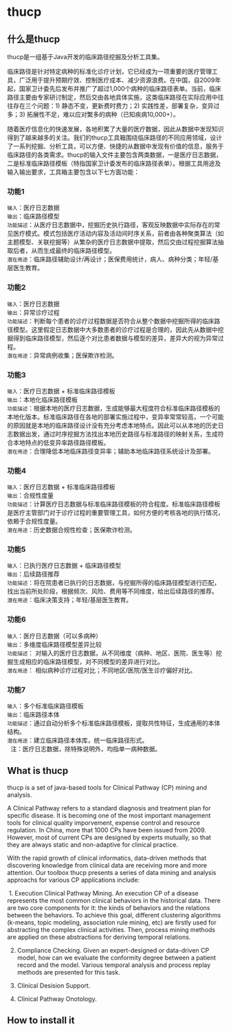 # thucp

## 什么是thucp

thucp是一组基于Java开发的临床路径挖掘及分析工具集。

临床路径是针对特定病种的标准化诊疗计划，它已经成为一项重要的医疗管理工具，广泛用于提升预期疗效、控制医疗成本、减少资源浪费。在中国，自2009年起，国家卫计委先后发布并推广了超过1,000个病种的临床路径表单。当前，临床路径主要由专家研讨制定，然后交由各地具体实施，这类临床路径在实际应用中往往存在三个问题：1) 静态不变，更新费时费力；2) 实践性差，部署复杂，变异过多；3) 拓展性不足，难以应对繁多的病种（已知疾病10,000+）。

随着医疗信息化的快速发展，各地积累了大量的医疗数据，因此从数据中发现知识得到了越来越多的关注。我们的thucp工具箱围绕临床路径的不同应用领域，设计了一系列挖掘、分析工具，可以方便、快捷的从数据中发现有价值的信息，服务于临床路径的各类需求。thucp的输入文件主要包含两类数据，一是医疗日志数据，二是标准临床路径模板（特指国家卫计委发布的临床路径表单）。根据工具用途及输入输出要求，工具箱主要包含以下七方面功能：

### 功能1

`输入`：医疗日志数据<br>
`输出`：临床路径模型<br>
`功能描述`：从医疗日志数据中，挖掘历史执行路径，客观反映数据中实际存在的常见医疗模式。模式包括医疗活动内容及活动间时序关系，前者由各种聚类算法（如主题模型、关联挖掘等）从繁杂的医疗日志数据中提取，然后交由过程挖掘算法抽取后者，从而生成最终的临床路径模型。<br>
`潜在用途`：临床路径辅助设计/再设计；医保费用统计，病人、病种分类；年轻/基层医生教育。<br>

### 功能2

`输入`：医疗日志数据<br>
`输出`：异常诊疗过程<br>
`功能描述`：判断每个患者的诊疗过程数据是否符合从整个数据中挖掘所得的临床路径模型。这里假定日志数据中大多数患者的诊疗过程是合理的，因此先从数据中挖掘得到临床路径模型，然后逐个对比患者数据与模型的差异，差异大的视为异常过程。<br>
`潜在用途`：异常病例收集；医保欺诈检测。<br>

### 功能3

`输入`：医疗日志数据 + 标准临床路径模板<br>
`输出`：本地化临床路径模板<br>
`功能描述`：根据本地的医疗日志数据，生成能够最大程度符合标准临床路径模板的本地化版本。标准临床路径在各地的部署实施过程中，变异率常常较高，一个可能的原因就是本地的临床路径设计没有充分考虑本地特点。因此可以从本地的历史日志数据出发，通过时序挖掘方法找出本地历史路径与标准路径的映射关系，生成符合本地特点的低变异率路径路径模板。<br>
`潜在用途`：合理降低本地临床路径变异率；辅助本地临床路径系统设计及部署。<br>

### 功能4

`输入`：医疗日志数据 + 标准临床路径模板<br>
`输出`：合规性度量<br>
`功能描述`：计算医疗日志数据与标准临床路径模板的符合程度。标准临床路径模板是医疗主管部门对于诊疗过程的重要管理工具，如何方便的考核各地的执行情况，依赖于合规性度量。<br>
`潜在用途`：历史数据合规性检查；医保欺诈检测。<br>

### 功能5

`输入`：已执行医疗日志数据 + 临床路径模型<br>
`输出`：后续路径推荐<br>
`功能描述`：将在院患者已执行的日志数据，与挖掘所得的临床路径模型进行匹配，找出当前所处阶段，根据频次、风险、费用等不同维度，给出后续路径的推荐。<br>
`潜在用途`：临床决策支持；年轻/基层医生教育。<br>

### 功能6

`输入`：医疗日志数据（可以多病种）<br>
`输出`：多维度临床路径模型差异比较<br>
`功能描述`： 对输入的医疗日志数据，从不同维度（病种、地区、医院、医生等）挖掘生成相应的临床路径模型，对不同模型的差异进行对比。<br>
`潜在用途`： 相似病种诊疗过程对比；不同地区/医院/医生诊疗偏好对比。<br>

### 功能7

`输入`：多个标准临床路径模板<br>
`输出`：临床路径本体<br>
`功能描述`：通过自动分析多个标准临床路径模板，提取共性特征，生成通用的本体结构。<br>
`潜在用途`：建立临床路径本体库，统一临床路径形式。<br>
   
注：医疗日志数据，除特殊说明外，均指单一病种数据。

## What is thucp
thucp is a set of java-based tools for Clinical Pathway (CP) mining and analysis. 

A Clinical Pathway refers to a standard diagnosis and treatment plan for specific disease. It is becoming one of the most important management tools for clinical quality imporvement, expense control and resource regulation. In China, more that 1000 CPs have been issued from 2009. However, most of current CPs are designed by experts mutually, so that they are always static and non-adaptive for clinical practice. 

With the rapid growth of clinical informatics, data-driven methods that discovering knowledge from clinical data are receiving more and more attention. Our toolbox thucp presents a series of data mining and analysis approachs for various CP applications include: 

  1. Execution Clinical Pathway Mining. An execution CP of a disease represents the most common clinical behaviors in the historical data. There are two core components for it: the kinds of behaviors and the relations between the behaviors. To achieve this goal, different clustering algorithms (k-means, topic modeling, association rule mining, etc) are firstly used for abstracting the complex clinical activities. Then, process mining methods are applied on these abstractions for deriving temporal relations. 
  
  2. Compliance Checking. Given an expert-designed or data-driven CP model, how can we evaluate the conformity degree between a patient record and the model. Various temporal analysis and process replay methods are presented for this task. 
  
  3. Clinical Desision Support. 
  
  4. Clinical Pathway Onotology. 

## How to install it

